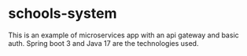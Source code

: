 # schools-system
This is an example of microservices app with an api gateway and basic auth. Spring boot 3 and Java 17 are the technologies used.
